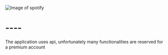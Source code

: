 ![Image of spotify](https://encrypted-tbn0.gstatic.com/images?q=tbn%3AANd9GcQfWm4E4yvk1yN_8Fon2-sdLTIpqV-guJPSNg&usqp=CAU)

# ----
The application uses api, unfortunately many functionalities are reserved for a premium account

